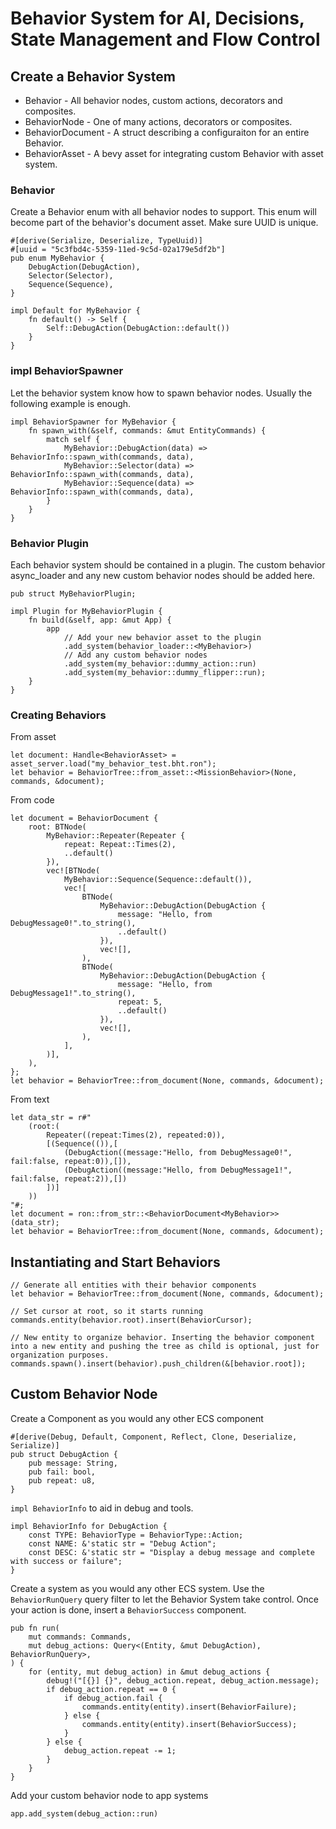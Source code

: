 # Behavior System for AI, Decisions, State Management and Flow Control

## Create a Behavior System

- Behavior - All behavior nodes, custom actions, decorators and composites.
- BehaviorNode - One of many actions, decorators or composites.
- BehaviorDocument - A struct describing a configuraiton for an entire Behavior.
- BehaviorAsset - A bevy asset for integrating custom Behavior with asset system.

### Behavior
Create a Behavior enum with all behavior nodes to support. This enum will become part of the behavior's document asset. Make sure UUID is unique.

```
#[derive(Serialize, Deserialize, TypeUuid)]
#[uuid = "5c3fbd4c-5359-11ed-9c5d-02a179e5df2b"]
pub enum MyBehavior {
    DebugAction(DebugAction),
    Selector(Selector),
    Sequence(Sequence),
}

impl Default for MyBehavior {
    fn default() -> Self {
        Self::DebugAction(DebugAction::default())
    }
}
```

### impl BehaviorSpawner
Let the behavior system know how to spawn behavior nodes. Usually the following example is enough.

```
impl BehaviorSpawner for MyBehavior {
    fn spawn_with(&self, commands: &mut EntityCommands) {
        match self {
            MyBehavior::DebugAction(data) => BehaviorInfo::spawn_with(commands, data),
            MyBehavior::Selector(data) => BehaviorInfo::spawn_with(commands, data),
            MyBehavior::Sequence(data) => BehaviorInfo::spawn_with(commands, data),
        }
    }
}
```

### Behavior Plugin
Each behavior system should be contained in a plugin. The custom behavior async_loader and any new custom behavior nodes should be added here.

```
pub struct MyBehaviorPlugin;

impl Plugin for MyBehaviorPlugin {
    fn build(&self, app: &mut App) {
        app
            // Add your new behavior asset to the plugin
            .add_system(behavior_loader::<MyBehavior>)
            // Add any custom behavior nodes 
            .add_system(my_behavior::dummy_action::run)
            .add_system(my_behavior::dummy_flipper::run);
    }
}
```

### Creating Behaviors

From asset

```
let document: Handle<BehaviorAsset> = asset_server.load("my_behavior_test.bht.ron");
let behavior = BehaviorTree::from_asset::<MissionBehavior>(None, commands, &document);
```

From code

```
let document = BehaviorDocument {
    root: BTNode(
        MyBehavior::Repeater(Repeater {
            repeat: Repeat::Times(2),
            ..default()
        }),
        vec![BTNode(
            MyBehavior::Sequence(Sequence::default()),
            vec![
                BTNode(
                    MyBehavior::DebugAction(DebugAction {
                        message: "Hello, from DebugMessage0!".to_string(),
                        ..default()
                    }),
                    vec![],
                ),
                BTNode(
                    MyBehavior::DebugAction(DebugAction {
                        message: "Hello, from DebugMessage1!".to_string(),
                        repeat: 5,
                        ..default()
                    }),
                    vec![],
                ),
            ],
        )],
    ),
};
let behavior = BehaviorTree::from_document(None, commands, &document);
```

From text

```
let data_str = r#"
    (root:(
        Repeater((repeat:Times(2), repeated:0)),
        [(Sequence(()),[
            (DebugAction((message:"Hello, from DebugMessage0!", fail:false, repeat:0)),[]),
            (DebugAction((message:"Hello, from DebugMessage1!", fail:false, repeat:2)),[])
        ])]
    ))
"#;
let document = ron::from_str::<BehaviorDocument<MyBehavior>>(data_str);
let behavior = BehaviorTree::from_document(None, commands, &document);
```


## Instantiating and Start Behaviors

```
// Generate all entities with their behavior components
let behavior = BehaviorTree::from_document(None, commands, &document);

// Set cursor at root, so it starts running
commands.entity(behavior.root).insert(BehaviorCursor);

// New entity to organize behavior. Inserting the behavior component into a new entity and pushing the tree as child is optional, just for organization purposes.
commands.spawn().insert(behavior).push_children(&[behavior.root]);
```

## Custom Behavior Node
Create a Component as you would any other ECS component

```
#[derive(Debug, Default, Component, Reflect, Clone, Deserialize, Serialize)]
pub struct DebugAction {
    pub message: String,
    pub fail: bool,
    pub repeat: u8,
}
```

`impl BehaviorInfo` to aid in debug and tools.

```
impl BehaviorInfo for DebugAction {
    const TYPE: BehaviorType = BehaviorType::Action;
    const NAME: &'static str = "Debug Action";
    const DESC: &'static str = "Display a debug message and complete with success or failure";
}
```

Create a system as you would any other ECS system. Use the `BehaviorRunQuery` query filter to let the Behavior System take control. Once your action is done, insert a `BehaviorSuccess` component.

```
pub fn run(
    mut commands: Commands,
    mut debug_actions: Query<(Entity, &mut DebugAction), BehaviorRunQuery>,
) {
    for (entity, mut debug_action) in &mut debug_actions {
        debug!("[{}] {}", debug_action.repeat, debug_action.message);
        if debug_action.repeat == 0 {
            if debug_action.fail {
                commands.entity(entity).insert(BehaviorFailure);
            } else {
                commands.entity(entity).insert(BehaviorSuccess);
            }
        } else {
            debug_action.repeat -= 1;
        }
    }
}
```

Add your custom behavior node to app systems

```
app.add_system(debug_action::run)
```
